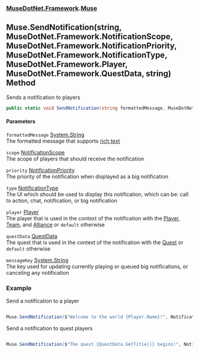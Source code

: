 ### [MuseDotNet.Framework](./MuseDotNet-Framework.md 'MuseDotNet.Framework').[Muse](./Muse.md 'MuseDotNet.Framework.Muse')
## Muse.SendNotification(string, MuseDotNet.Framework.NotificationScope, MuseDotNet.Framework.NotificationPriority, MuseDotNet.Framework.NotificationType, MuseDotNet.Framework.Player, MuseDotNet.Framework.QuestData, string) Method
Sends a notification to players  
```csharp
public static void SendNotification(string formattedMessage, MuseDotNet.Framework.NotificationScope scope, MuseDotNet.Framework.NotificationPriority priority, MuseDotNet.Framework.NotificationType type, MuseDotNet.Framework.Player player=default(MuseDotNet.Framework.Player), MuseDotNet.Framework.QuestData questData=default(MuseDotNet.Framework.QuestData), string messageKey=null);
```
#### Parameters
<a name='MuseDotNet-Framework-Muse-SendNotification(string_MuseDotNet-Framework-NotificationScope_MuseDotNet-Framework-NotificationPriority_MuseDotNet-Framework-NotificationType_MuseDotNet-Framework-Player_MuseDotNet-Framework-QuestData_string)-formattedMessage'></a>
`formattedMessage` [System.String](https://docs.microsoft.com/en-us/dotnet/api/System.String 'System.String')  
The formatted message that supports <a href="https://ocpgg.notion.site/Rich-text-20fa1636f65a47eebdda96231570dc1d" target="_blank">rich text</a>  
  
<a name='MuseDotNet-Framework-Muse-SendNotification(string_MuseDotNet-Framework-NotificationScope_MuseDotNet-Framework-NotificationPriority_MuseDotNet-Framework-NotificationType_MuseDotNet-Framework-Player_MuseDotNet-Framework-QuestData_string)-scope'></a>
`scope` [NotificationScope](./NotificationScope.md 'MuseDotNet.Framework.NotificationScope')  
The scope of players that should receive the notification  
  
<a name='MuseDotNet-Framework-Muse-SendNotification(string_MuseDotNet-Framework-NotificationScope_MuseDotNet-Framework-NotificationPriority_MuseDotNet-Framework-NotificationType_MuseDotNet-Framework-Player_MuseDotNet-Framework-QuestData_string)-priority'></a>
`priority` [NotificationPriority](./NotificationPriority.md 'MuseDotNet.Framework.NotificationPriority')  
The priority of the notification when displayed as a big notification  
  
<a name='MuseDotNet-Framework-Muse-SendNotification(string_MuseDotNet-Framework-NotificationScope_MuseDotNet-Framework-NotificationPriority_MuseDotNet-Framework-NotificationType_MuseDotNet-Framework-Player_MuseDotNet-Framework-QuestData_string)-type'></a>
`type` [NotificationType](./NotificationType.md 'MuseDotNet.Framework.NotificationType')  
The UI which should be used to display this notification, which can be: call to action, chat, notification, or big notification  
  
<a name='MuseDotNet-Framework-Muse-SendNotification(string_MuseDotNet-Framework-NotificationScope_MuseDotNet-Framework-NotificationPriority_MuseDotNet-Framework-NotificationType_MuseDotNet-Framework-Player_MuseDotNet-Framework-QuestData_string)-player'></a>
`player` [Player](./Player.md 'MuseDotNet.Framework.Player')  
The player that is used in the context of the notification with the [Player](./NotificationScope.md#NotificationScope-Player 'MuseDotNet.Framework.NotificationScope.Player'), [Team](./NotificationScope.md#NotificationScope-Team 'MuseDotNet.Framework.NotificationScope.Team'), and [Alliance](./NotificationScope.md#NotificationScope-Alliance 'MuseDotNet.Framework.NotificationScope.Alliance') or `default` otherwise  
  
<a name='MuseDotNet-Framework-Muse-SendNotification(string_MuseDotNet-Framework-NotificationScope_MuseDotNet-Framework-NotificationPriority_MuseDotNet-Framework-NotificationType_MuseDotNet-Framework-Player_MuseDotNet-Framework-QuestData_string)-questData'></a>
`questData` [QuestData](./QuestData.md 'MuseDotNet.Framework.QuestData')  
The quest that is used in the context of the notification with the [Quest](./NotificationScope.md#NotificationScope-Quest 'MuseDotNet.Framework.NotificationScope.Quest') or `default` otherwise  
  
<a name='MuseDotNet-Framework-Muse-SendNotification(string_MuseDotNet-Framework-NotificationScope_MuseDotNet-Framework-NotificationPriority_MuseDotNet-Framework-NotificationType_MuseDotNet-Framework-Player_MuseDotNet-Framework-QuestData_string)-messageKey'></a>
`messageKey` [System.String](https://docs.microsoft.com/en-us/dotnet/api/System.String 'System.String')  
The key used for updating currently playing or queued big notifications, or canceling any notification  
  
### Example
Send a notification to a player  
```csharp

Muse.SendNotification($"Welcome to the world {Player.Name}!", NotificationScope.Player, NotificationPriority.High, NotificationType.BigNotification, Player);

```

  
Send a notification to quest players  
```csharp

Muse.SendNotification($"The quest {QuestData.GetTitle()} begins!", NotificationScope.Quest, NotificationPriority.High, NotificationType.BigNotification, Player, QuestData);

```  
